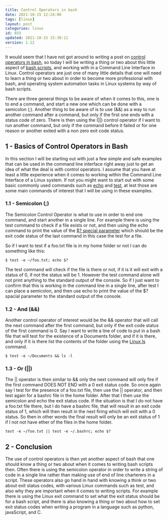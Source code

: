 ```yaml
---
title: Control Operators in bash
date: 2021-10-15 12:24:00
tags: [linux]
layout: post
categories: linux
id: 933
updated: 2021-10-15 15:30:11
version: 1.12
---
```


It would seem that I have not got around to writing a post on [control operators in bash](https://opensource.com/article/18/11/control-operators-bash-shell), so today I will be writing a thing or two about this little aspect of [bash scripts](/2020/11/27/linux-bash-script/), and working with in a Command Line Interface in Linux. Control operators are just one of many little details that one will need to learn a thing or two about in order to become more professional with bash, and operating system automation tasks in Linux systems by way of bash scripts. 

There are three general things to be aware of when it comes to this, one is to end a command, and start a new one which can be done with a semicolon \(\;\). Another thing to be aware of is to use \(&&\) as a way to run another command after a command, but only if the first one ends with a status code of zero. There is then using the \(\|\|\) control operator if I want to run another command, but only if the command before it failed or for one reason or another exited with a non zero exit code status.

<!-- more -->

## 1 - Basics of Control Operators in Bash

In this section I will be starting out with just a few simple and safe examples that can be used in the command line interface right away just to get an idea of what the deal is with control operators. I assume that you have at least a little experience when it comes to working within the Command Line Interface of a Linux system. If not you might want to start out with some basic commonly used commands such as [echo](/2019/08/15/linux-echo/) and [test](/2021/10/08/linux-test/), at lest those are some main commands of interest that I will be using in these examples.

### 1.1 - Semicolon \(\;\)

The Semicolon Control Operator is what to use in order to end one command, and start another in a single line. For example there is using the test command to check if a file exists or not, and then using the echo command to print the value of the [\$\? special parameter](/2020/12/08/linux-bash-script-parameters-special/) which should be the exit code status of the last command in this case the test for a file.

So if I want to test if a foo.txt file is in my home folder or not I can do something like this:

```
$ test -e ~/foo.txt; echo $?
```

The test command will check if the file is there or not, if it is it will exit with a status of 0, if not the status will be 1. However the test command alone will not print anything to the standard output of the console. So if I just want to confirm that this is working in the command line in a single line, after test I can place a semicolon, and then use echo to print the value of the \$\? spacial parameter to the standard output of the console.

### 1.2 - And \(&&\)

Another control operator of interest would be the \&\& operator that will call the next command after the first command, but only if the exit code status of the first command is 0. Say I want to write a line of code to put in a bash file that will test for the existence of a Documents folder, and if it is there, and only if it is there list the contents of the folder using the [Linux ls](/2020/10/14/linux-ls/) command.

```
$ test -e ~/Documents && ls -l
```

### 1.3 - Or \(\|\|\)

The \|\| operator is then similar to \&\& only the next command will only fire if the first command DOES NOT END with a 0 exit status code. So once again say I test for the presence of a foo.txt file, then use the \|\| operator, and then test again for a bashrc file in the home folder. After that I then use the semicolon and echo the exit status code. If the situation is that I do not have a foo.txt file there, but I do have a bashrc file, that will result in an exit code status of 1, which will then result in the next firing which will exit with a 0 status. So then in other words the final result will only be an exit status of 1 if I not not have ether of the files in the home folder.

```
test -e ~/foo.txt || test -e ~/.bashrc; echo $?
```

## 2 - Conclusion

The use of control operators is then yet another aspect of bash that one should know a thing or two about when it comes to writing bash scripts then. Often there is using the semicolon operator in order to write a string of code in a single line rather than making use of end of line charterers in a script. These operators also go hand in hand with knowing a think or two about exit status codes, with various Linux commands such as test, and also why they are important when it comes to writing scripts. For example there is using the Linux exit command to set what the exit status should be for a bash script, and there is also knowing a thing or two about how to set exit status codes when writing a program in a language such as python, javaScript, and C.


